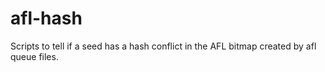 # afl-hash
Scripts to tell if a seed has a hash conflict in the AFL bitmap created by afl queue files.
